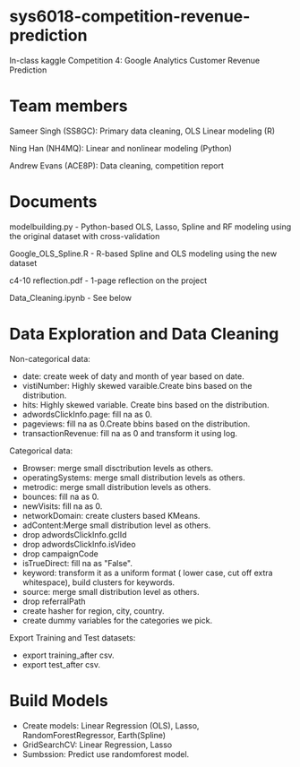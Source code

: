 # sys6018-competition-revenue-prediction
In-class kaggle Competition 4: Google Analytics Customer Revenue Prediction

# Team members
Sameer Singh  (SS8GC): Primary data cleaning, OLS Linear modeling (R)

Ning Han      (NH4MQ): Linear and nonlinear modeling (Python)

Andrew Evans  (ACE8P): Data cleaning, competition report

# Documents

modelbuilding.py - Python-based OLS, Lasso, Spline and RF modeling using the original dataset with cross-validation

Google_OLS_Spline.R - R-based Spline and OLS modeling using the new dataset

c4-10 reflection.pdf - 1-page reflection on the project

Data_Cleaning.ipynb - See below


# Data Exploration and Data Cleaning 
Non-categorical data: 
  - date: create week of daty and month of year based on date. 
  - vistiNumber: Highly skewed varaible.Create bins based on the distribution. 
  - hits: Highly skewed variable. Create bins based on the distribution. 
  - adwordsClickInfo.page: fill na as 0. 
  - pageviews: fill na as 0.Create bbins based on the distribution. 
  - transactionRevenue: fill na as 0 and transform it using log. 
  
Categorical data: 
  - Browser: merge small disctribution levels as others.
  - operatingSystems: merge small distribution levels as others. 
  - metrodic: merge small distribution levels as others. 
  - bounces: fill na as 0. 
  - newVisits: fill na as 0. 
  - networkDomain: create clusters based KMeans. 
  - adContent:Merge small distribution level as others.
  - drop adwordsClickInfo.gclId 
  - drop adwordsClickInfo.isVideo 
  - drop campaignCode
  - isTrueDirect: fill na as "False". 
  - keyword: transform it as a uniform format ( lower case, cut off extra whitespace), build clusters for keywords.
  - source: merge small distribution level as others. 
  - drop referralPath 
  - create hasher for region, city, country. 
  - create dummy variables for the categories we pick. 
  
 Export Training and Test datasets:
   - export training_after csv.
   - export test_after csv. 
   
 # Build Models 
   - Create models: Linear Regression (OLS), Lasso, RandomForestRegressor, Earth(Spline)
   - GridSearchCV: Linear Regression, Lasso 
   - Sumbssion: Predict use randomforest model. 
   
   
  
   
  
  
  



